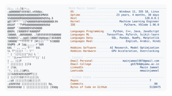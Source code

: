 <picture>
  <source srcset="https://raw.githubusercontent.com/mmazinjameel/mmazinjameel/main/dark_mode.svg?v=1743804552" media="(prefers-color-scheme: dark)">
  <img src="https://raw.githubusercontent.com/mmazinjameel/mmazinjameel/main/light_mode.svg?v=1743804552">
</picture>

